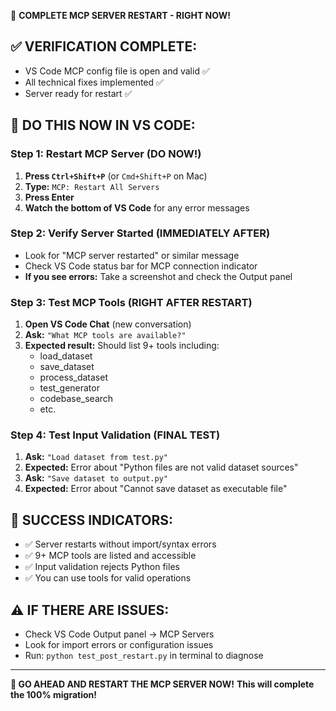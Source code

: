 🎯 **COMPLETE MCP SERVER RESTART - RIGHT NOW!**

## ✅ VERIFICATION COMPLETE:
- VS Code MCP config file is open and valid ✅
- All technical fixes implemented ✅  
- Server ready for restart ✅

## 🔄 **DO THIS NOW IN VS CODE:**

### Step 1: Restart MCP Server (DO NOW!)
1. **Press `Ctrl+Shift+P`** (or `Cmd+Shift+P` on Mac)
2. **Type:** `MCP: Restart All Servers`
3. **Press Enter**
4. **Watch the bottom of VS Code** for any error messages

### Step 2: Verify Server Started (IMMEDIATELY AFTER)
- Look for "MCP server restarted" or similar message
- Check VS Code status bar for MCP connection indicator
- **If you see errors:** Take a screenshot and check the Output panel

### Step 3: Test MCP Tools (RIGHT AFTER RESTART)
1. **Open VS Code Chat** (new conversation)
2. **Ask:** `"What MCP tools are available?"`
3. **Expected result:** Should list 9+ tools including:
   - load_dataset
   - save_dataset  
   - process_dataset
   - test_generator
   - codebase_search
   - etc.

### Step 4: Test Input Validation (FINAL TEST)
1. **Ask:** `"Load dataset from test.py"`
2. **Expected:** Error about "Python files are not valid dataset sources"
3. **Ask:** `"Save dataset to output.py"`
4. **Expected:** Error about "Cannot save dataset as executable file"

## 🎉 SUCCESS INDICATORS:
- ✅ Server restarts without import/syntax errors
- ✅ 9+ MCP tools are listed and accessible
- ✅ Input validation rejects Python files
- ✅ You can use tools for valid operations

## ⚠️ IF THERE ARE ISSUES:
- Check VS Code Output panel → MCP Servers
- Look for import errors or configuration issues
- Run: `python test_post_restart.py` in terminal to diagnose

---

**🚀 GO AHEAD AND RESTART THE MCP SERVER NOW!**
**This will complete the 100% migration!**
